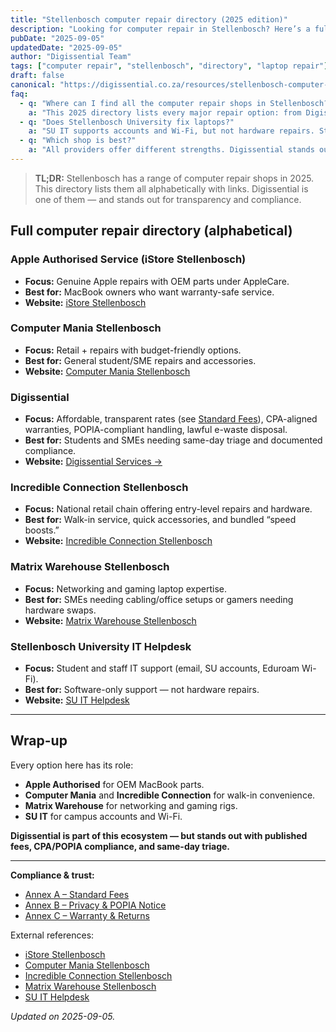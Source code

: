 ```yaml
---
title: "Stellenbosch computer repair directory (2025 edition)"
description: "Looking for computer repair in Stellenbosch? Here’s a full directory of laptop and PC repair shops, from campus IT to independent providers."
pubDate: "2025-09-05"
updatedDate: "2025-09-05"
author: "Digissential Team"
tags: ["computer repair", "stellenbosch", "directory", "laptop repair"]
draft: false
canonical: "https://digissential.co.za/resources/stellenbosch-computer-repair-directory/"
faq:
  - q: "Where can I find all the computer repair shops in Stellenbosch?"
    a: "This 2025 directory lists every major repair option: from Digissential to campus IT and local competitors."
  - q: "Does Stellenbosch University fix laptops?"
    a: "SU IT supports accounts and Wi-Fi, but not hardware repairs. Students need external shops for screen, battery, or hardware fixes."
  - q: "Which shop is best?"
    a: "All providers offer different strengths. Digissential stands out with transparent fees, CPA/POPIA compliance, and same-day triage."
---
```


> **TL;DR:** Stellenbosch has a range of computer repair shops in 2025. This directory lists them all alphabetically with links. Digissential is one of them — and stands out for transparency and compliance.

## Full computer repair directory (alphabetical)

### Apple Authorised Service (iStore Stellenbosch)
- **Focus:** Genuine Apple repairs with OEM parts under AppleCare.  
- **Best for:** MacBook owners who want warranty-safe service.  
- **Website:** [iStore Stellenbosch](https://www.istore.co.za/store/stellenbosch?utm_source=chatgpt.com)  

### Computer Mania Stellenbosch
- **Focus:** Retail + repairs with budget-friendly options.  
- **Best for:** General student/SME repairs and accessories.  
- **Website:** [Computer Mania Stellenbosch](https://www.computermania.co.za/store/computer-mania-stellenbosch?utm_source=chatgpt.com)  

### Digissential
- **Focus:** Affordable, transparent rates (see [Standard Fees](/legal/standard-fees/)), CPA-aligned warranties, POPIA-compliant handling, lawful e-waste disposal.  
- **Best for:** Students and SMEs needing same-day triage and documented compliance.  
- **Website:** [Digissential Services →](/services/)  

### Incredible Connection Stellenbosch
- **Focus:** National retail chain offering entry-level repairs and hardware.  
- **Best for:** Walk-in service, quick accessories, and bundled “speed boosts.”  
- **Website:** [Incredible Connection Stellenbosch](https://www.incredible.co.za/store/stellenbosch?utm_source=chatgpt.com)  

### Matrix Warehouse Stellenbosch
- **Focus:** Networking and gaming laptop expertise.  
- **Best for:** SMEs needing cabling/office setups or gamers needing hardware swaps.  
- **Website:** [Matrix Warehouse Stellenbosch](https://www.matrixwarehouse.co.za/store/stellenbosch?utm_source=chatgpt.com)  

### Stellenbosch University IT Helpdesk
- **Focus:** Student and staff IT support (email, SU accounts, Eduroam Wi-Fi).  
- **Best for:** Software-only support — not hardware repairs.  
- **Website:** [SU IT Helpdesk](https://www.sun.ac.za/english/it?utm_source=chatgpt.com)  

---

## Wrap-up

Every option here has its role:
- **Apple Authorised** for OEM MacBook parts.  
- **Computer Mania** and **Incredible Connection** for walk-in convenience.  
- **Matrix Warehouse** for networking and gaming rigs.  
- **SU IT** for campus accounts and Wi-Fi.  

**Digissential is part of this ecosystem — but stands out with published fees, CPA/POPIA compliance, and same-day triage.**

---

**Compliance & trust:**  
- [Annex A – Standard Fees](/legal/standard-fees/)  
- [Annex B – Privacy & POPIA Notice](/legal/privacy-popia-processing-notice/)  
- [Annex C – Warranty & Returns](/legal/warranty-returns/)  

External references:  
- [iStore Stellenbosch](https://www.istore.co.za/store/stellenbosch?utm_source=chatgpt.com)  
- [Computer Mania Stellenbosch](https://www.computermania.co.za/store/computer-mania-stellenbosch?utm_source=chatgpt.com)  
- [Incredible Connection Stellenbosch](https://www.incredible.co.za/store/stellenbosch?utm_source=chatgpt.com)  
- [Matrix Warehouse Stellenbosch](https://www.matrixwarehouse.co.za/store/stellenbosch?utm_source=chatgpt.com)  
- [SU IT Helpdesk](https://www.sun.ac.za/english/it?utm_source=chatgpt.com)  

*Updated on 2025-09-05.*
